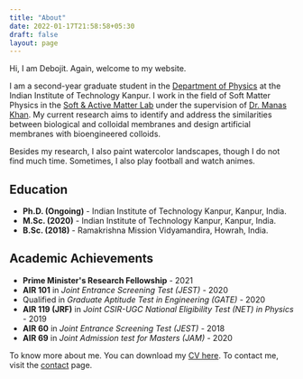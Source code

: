```yaml
---
title: "About"
date: 2022-01-17T21:58:58+05:30
draft: false
layout: page
---
```

Hi, I am Debojit. Again, welcome to my website.

I am a second-year graduate student in the [Department of Physics](https://iitk.ac.in/phy) at the Indian Institute of Technology Kanpur. I work in the field of Soft Matter Physics in the [Soft & Active Matter Lab](https://www.iitk.ac.in/sam) under the supervision of [Dr. Manas Khan](https://home.iitk.ac.in/~mkhan/). My current research aims to identify and address the similarities between biological and colloidal membranes and design artificial membranes with bioengineered colloids.

Besides my research, I also paint watercolor landscapes, though I do not find much time. Sometimes, I also play football and watch animes.

## Education
- __Ph.D. (Ongoing)__ - Indian Institute of Technology Kanpur, Kanpur, India.
- __M.Sc. (2020)__ - Indian Institute of Technology Kanpur, Kanpur, India.
- __B.Sc. (2018)__ - Ramakrishna Mission Vidyamandira, Howrah, India.

## Academic Achievements
 - **Prime Minister's Research Fellowship** - 2021
 - **AIR 101** in _Joint Entrance Screening Test (JEST)_ - 2020
 - Qualified in _Graduate Aptitude Test in Engineering (GATE)_ - 2020
 - **AIR 119 (JRF)** in _Joint CSIR-UGC National Eligibility Test (NET) in Physics_ - 2019
 - **AIR 60** in _Joint Entrance Screening Test (JEST)_ - 2018
 - **AIR 69** in _Joint Admission test for Masters (JAM)_ - 2020

To know more about me. You can download my [CV here](/pdf/cv.pdf).
To contact me, visit the [contact](../contact) page.